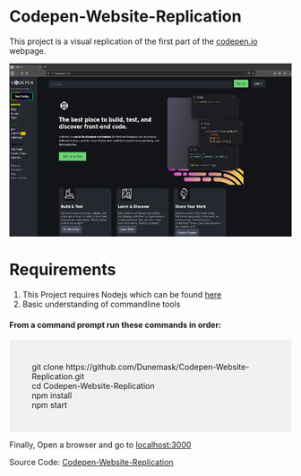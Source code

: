 # Codepen-Website-Replication
 This project is a visual replication of the first part of the [codepen.io](https://codepen.io) webpage.

![Image Not Found](https://raw.githubusercontent.com/Dunemask/Codepen-Website-Replication/master/Codepen.png)

# Requirements

1. This Project requires Nodejs which can be found
[here](https://nodejs.org/en/download/)
2. Basic understanding of commandline tools



#### From a command prompt run these commands in order:
<div style="background-color:rgba(0, 0, 0, 0.0470588); text-align:left; padding:40px; border-radius:4px;">
<div style="margin:auto;">
    git clone https://github.com/Dunemask/Codepen-Website-Replication.git
    <br/>
    cd Codepen-Website-Replication
    <br/>
    npm install
    <br/>
    npm start
</div>
</div>

Finally, Open a browser and go to [localhost:3000](http://localhost:3000)

Source Code: [Codepen-Website-Replication](https://github.com/Dunemask/Codepen-Website-Replication)